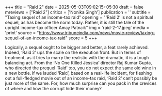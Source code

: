 +++
title = "Raid 2"
date = 2025-05-03T09:02:15+05:30
draft = false
mreviews = ["Raid 2"]
critics = ['Nonika Singh']
publication = ''
subtitle = "Taxing sequel of an income-tax raid"
opening = "‘Raid 2’ is not a spiritual sequel, as has become the norm today. Rather, it is still the tale of the upright income-tax officer Amay Patnaik"
img = 'raid-2-17.jpeg'
media = 'print'
source = "https://www.tribuneindia.com/news/movie-review/taxing-sequel-of-an-income-tax-raid"
score = 5
+++

Logically, a sequel ought to be bigger and better, a feat rarely achieved. Indeed, ‘Raid 2’ ups the scale on the execution front. But in terms of treatment, as it tries to marry the realistic with the dramatic, it is a tough balancing act. From the ‘No One Killed Jessica’ director Raj Kumar Gupta, who directed the prequel ‘Raid’ too, you do not expect the same old wine in a new bottle. If we lauded ‘Raid’, based on a real-life incident, for fleshing out a full-fledged movie out of an income-tax raid, ‘Raid 2’ can’t possibly be just more of the same. For, how much surprise can you pack in the crevices of where and how the corrupt hide their money?
